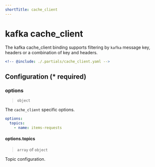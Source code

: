 ```yaml
---
shortTitle: cache_client
---
```


# kafka cache_client

The kafka cache_client binding supports filtering by `kafka` message key, headers or a combination of key and headers.

```yaml {3}
<!-- @include: ./.partials/cache_client.yaml -->
```

## Configuration (\* required)

### options

> `object`

The `cache_client` specific options.

```yaml
options:
  topics:
    - name: items-requests
```

#### options.topics

> `array` of `object`

Topic configuration.

<!-- @include: ../.partials/options-kafka-topics.md -->

<!-- @include: ./.partials/routes.md -->
<!-- @include: ../.partials/exit.md -->
<!-- @include: ../.partials/telemetry.md -->
